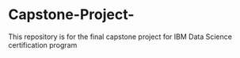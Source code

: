 # Capstone-Project-
This repository is for the final capstone project for IBM Data Science certification program
